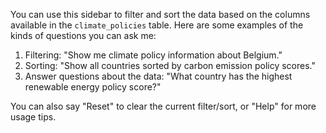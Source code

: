 You can use this sidebar to filter and sort the data based on the columns available in the `climate_policies` table. Here are some examples of the kinds of questions you can ask me:

1. Filtering: "Show me climate policy information about Belgium."
2. Sorting: "Show all countries sorted by carbon emission policy scores."
3. Answer questions about the data: "What country has the highest renewable energy policy score?"

You can also say "Reset" to clear the current filter/sort, or "Help" for more usage tips.
